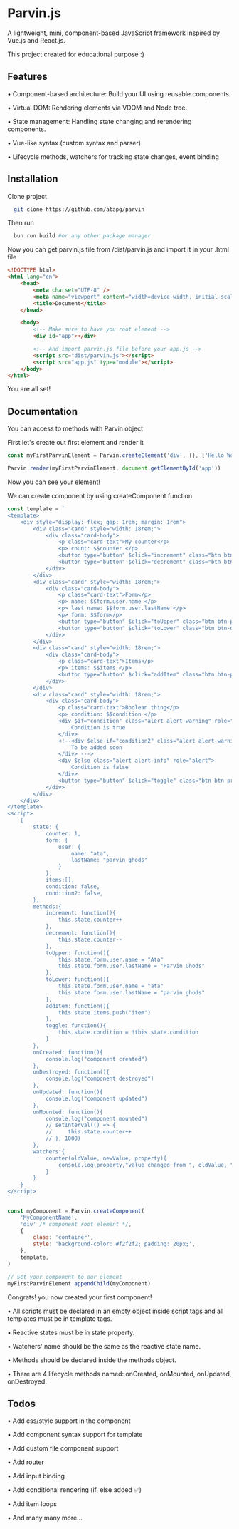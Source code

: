 # Parvin.js

A lightweight, mini, component-based JavaScript framework inspired by Vue.js and React.js.

This project created for educational purpose :)

## Features

• Component-based architecture: Build your UI using reusable components.

• Virtual DOM: Rendering elements via VDOM and Node tree.

• State management: Handling state changing and rerendering components.

• Vue-like syntax (custom syntax and parser)

• Lifecycle methods, watchers for tracking state changes, event binding

## Installation

Clone project

```bash
  git clone https://github.com/atapg/parvin
```

Then run

```bash
  bun run build #or any other package manager
```

Now you can get parvin.js file from /dist/parvin.js and import it in your .html file

```html
<!DOCTYPE html>
<html lang="en">
    <head>
        <meta charset="UTF-8" />
        <meta name="viewport" content="width=device-width, initial-scale=1.0" />
        <title>Document</title>
    </head>

    <body>
        <!-- Make sure to have you root element -->
        <div id="app"></div>

        <!-- And import parvin.js file before your app.js -->
        <script src="dist/parvin.js"></script>
        <script src="app.js" type="module"></script>
    </body>
</html>
```

You are all set!

## Documentation

You can access to methods with Parvin object

First let's create out first element and render it

```javascript
const myFirstParvinElement = Parvin.createElement('div', {}, ['Hello World!'])

Parvin.render(myFirstParvinElement, document.getElementById('app'))
```

Now you can see your element!

We can create component by using createComponent function

```javascript
const template = `
<template> 
    <div style="display: flex; gap: 1rem; margin: 1rem">
        <div class="card" style="width: 18rem;">
            <div class="card-body">
                <p class="card-text">My counter</p>
                <p> count: $$counter </p>
                <button type="button" $click="increment" class="btn btn-primary">Increment</button>
                <button type="button" $click="decrement" class="btn btn-danger" style="margin-left:15px;">Decrement</button>
            </div>
        </div>
        <div class="card" style="width: 18rem;">
            <div class="card-body">
                <p class="card-text">Form</p>
                <p> name: $$form.user.name </p>
                <p> last name: $$form.user.lastName </p>
                <p> form: $$form</p>
                <button type="button" $click="toUpper" class="btn btn-primary">Upper case</button>
                <button type="button" $click="toLower" class="btn btn-danger" style="margin-left:15px;">Lower case</button>
            </div>
        </div>
        <div class="card" style="width: 18rem;">
            <div class="card-body">
                <p class="card-text">Items</p>
                <p> items: $$items </p>
                <button type="button" $click="addItem" class="btn btn-primary">Add item</button>
            </div>
        </div>
        <div class="card" style="width: 18rem;">
            <div class="card-body">
                <p class="card-text">Boolean thing</p>
                <p> condition: $$condition </p>
                <div $if="condition" class="alert alert-warning" role="alert">
                    Condition is true
                </div>
                <!--<div $else-if="condition2" class="alert alert-warning" role="alert">
                    To be added soon
                </div> --->
                <div $else class="alert alert-info" role="alert">
                    Condition is false
                </div>
                <button type="button" $click="toggle" class="btn btn-primary">Toggle</button>
            </div>
        </div>
    </div>
</template>
<script>
    {
        state: {
            counter: 1,
            form: {
                user: {
                    name: "ata",
                    lastName: "parvin ghods"
                }
            },
            items:[],
            condition: false,
            condition2: false,
        },
        methods:{
            increment: function(){
                this.state.counter++
            },
            decrement: function(){
                this.state.counter--
            },
            toUpper: function(){
                this.state.form.user.name = "Ata"
                this.state.form.user.lastName = "Parvin Ghods"
            },
            toLower: function(){
                this.state.form.user.name = "ata"
                this.state.form.user.lastName = "parvin ghods"
            },
            addItem: function(){
                this.state.items.push("item")
            },
            toggle: function(){
                this.state.condition = !this.state.condition
            }
        },
        onCreated: function(){
            console.log("component created")
        },
        onDestroyed: function(){
            console.log("component destroyed")
        },
        onUpdated: function(){
            console.log("component updated")
        },
        onMounted: function(){
            console.log("component mounted")
            // setInterval(() => {
            //     this.state.counter++
            // }, 1000)
        },
        watchers:{
            counter(oldValue, newValue, property){
                console.log(property,"value changed from ", oldValue, " to ", newValue)
            }
        }
    }
</script>
`

const myComponent = Parvin.createComponent(
    'MyComponentName',
    'div' /* component root element */,
    {
        class: 'container',
        style: 'background-color: #f2f2f2; padding: 20px;',
    },
    template,
)

// Set your component to our element
myFirstParvinElement.appendChild(myComponent)
```

Congrats! you now created your first component!

• All scripts must be declared in an empty object inside script tags and all templates must be in template tags.

• Reactive states must be in state property.

• Watchers' name should be the same as the reactive state name.

• Methods should be declared inside the methods object.

• There are 4 lifecycle methods named: onCreated, onMounted, onUpdated, onDestroyed.

## Todos

• Add css/style support in the component

• Add component syntax support for template

• Add custom file component support

• Add router

• Add input binding

• Add conditional rendering (if, else added ✅)

• Add item loops

• And many many more...
